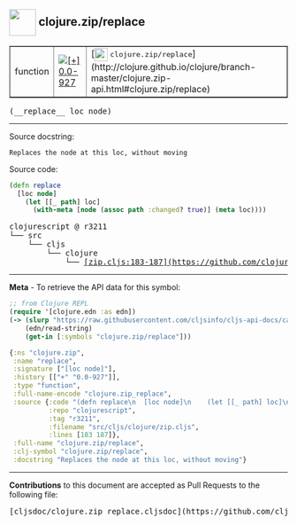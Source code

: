 ## <img width="48px" valign="middle" src="http://i.imgur.com/Hi20huC.png"> clojure.zip/replace

 <table border="1">
<tr>

<td>function</td>
<td><a href="https://github.com/cljsinfo/cljs-api-docs/tree/0.0-927"><img valign="middle" alt="[+] 0.0-927" src="https://img.shields.io/badge/+-0.0--927-lightgrey.svg"></a> </td>
<td>
[<img height="24px" valign="middle" src="http://i.imgur.com/1GjPKvB.png"> <samp>clojure.zip/replace</samp>](http://clojure.github.io/clojure/branch-master/clojure.zip-api.html#clojure.zip/replace)
</td>
</tr>
</table>

 <samp>
(__replace__ loc node)<br>
</samp>

---




Source docstring:

```
Replaces the node at this loc, without moving
```

Source code:

```clj
(defn replace
  [loc node]
    (let [[_ path] loc]
      (with-meta [node (assoc path :changed? true)] (meta loc))))
```

 <pre>
clojurescript @ r3211
└── src
    └── cljs
        └── clojure
            └── <ins>[zip.cljs:183-187](https://github.com/clojure/clojurescript/blob/r3211/src/cljs/clojure/zip.cljs#L183-L187)</ins>
</pre>


---

__Meta__ - To retrieve the API data for this symbol:

```clj
;; from Clojure REPL
(require '[clojure.edn :as edn])
(-> (slurp "https://raw.githubusercontent.com/cljsinfo/cljs-api-docs/catalog/cljs-api.edn")
    (edn/read-string)
    (get-in [:symbols "clojure.zip/replace"]))
```

```clj
{:ns "clojure.zip",
 :name "replace",
 :signature ["[loc node]"],
 :history [["+" "0.0-927"]],
 :type "function",
 :full-name-encode "clojure.zip_replace",
 :source {:code "(defn replace\n  [loc node]\n    (let [[_ path] loc]\n      (with-meta [node (assoc path :changed? true)] (meta loc))))",
          :repo "clojurescript",
          :tag "r3211",
          :filename "src/cljs/clojure/zip.cljs",
          :lines [183 187]},
 :full-name "clojure.zip/replace",
 :clj-symbol "clojure.zip/replace",
 :docstring "Replaces the node at this loc, without moving"}

```

---

__Contributions__ to this document are accepted as Pull Requests to the following file:

 <pre>
[cljsdoc/clojure.zip_replace.cljsdoc](https://github.com/cljsinfo/cljs-api-docs/blob/master/cljsdoc/clojure.zip_replace.cljsdoc)
</pre>

